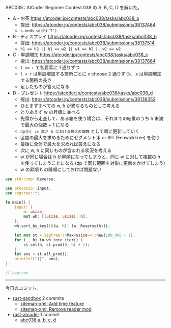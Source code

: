 ABC038 : AtCoder Beginner Contest 038 の A, B, C, D を解いた。

- A - お茶
  <https://atcoder.jp/contests/abc038/tasks/abc038_a>
  - 提出: <https://atcoder.jp/contests/abc038/submissions/38137464>
  - `s.ends_with('T')`
- B - ディスプレイ
  <https://atcoder.jp/contests/abc038/tasks/abc038_b>
  - 提出: <https://atcoder.jp/contests/abc038/submissions/38137514>
  - `h1 == h2 || h1 == w2 || w1 == h2 || w1 == w2`
- C - 単調増加
  <https://atcoder.jp/contests/abc038/tasks/abc038_c>
  - 提出: <https://atcoder.jp/contests/abc038/submissions/38137664>
  - `l == r` で各要素に 1 通りずつ
  - `l < r` は単調増加する箇所ごとに x choose 2 通りずつ。 x は単調増加する箇所の長さ
  - 足したものが答えになる
- D - プレゼント
  <https://atcoder.jp/contests/abc038/tasks/abc038_d>
  - 提出: <https://atcoder.jp/contests/abc038/submissions/38138352>
  - ひとまずすべての w, h が異なるものとして考える
  - とりあえず w の昇順に並べる
  - 先頭から走査して、ある箱を使う場合は、それまでの結果のうち h 未満で最大の個数 + 1 になる
  - `dp[h] := 高さ h における最大の個数` として順に更新していく
  - 区間の最大を求めるためにセグメント木 or BIT (FenwickTree) を使う
  - 最後に全体で最大を求めれば答えになる
  - 次に w, h に同じものが含まれる状況を考える
  - w が同じ場合は h が昇順になってしまうと、同じ w に対して複数の h を使ってしまうことになる (dp で同じ範囲を対象に更新をかけてしまう)
  - w の昇順 h の降順にしておけば問題ない

```rust
use std::cmp::Reverse;

use proconio::input;
use segtree::*;

fn main() {
    input! {
        n: usize,
        mut wh: [(usize, usize); n],
    };
    wh.sort_by_key(|&(w, h)| (w, Reverse(h)));

    let mut st = Segtree::<Max<usize>>::new(100_000 + 1);
    for (_, h) in wh.into_iter() {
        st.set(h, st.prod(0, h) + 1);
    }
    let ans = st.all_prod();
    println!("{}", ans);
}

// segtree
```

---

今日のコミット。

- [rust-sandbox](https://github.com/bouzuya/rust-sandbox) 2 commits
  - [sitemap-xml: Add time feature](https://github.com/bouzuya/rust-sandbox/commit/76ab23c47846878f1c5c43d9f0bfdf9dd18ba293)
  - [sitemap-xml: Remove reader mod](https://github.com/bouzuya/rust-sandbox/commit/3f1ccbe3c107b44d19613e4d3b92f821d69ac6c3)
- [rust-atcoder](https://github.com/bouzuya/rust-atcoder) 1 commit
  - [abc038 a, b, c, d](https://github.com/bouzuya/rust-atcoder/commit/a83276e9ac74a0c3ec997bb7ccb628cc9c5ad9d2)
